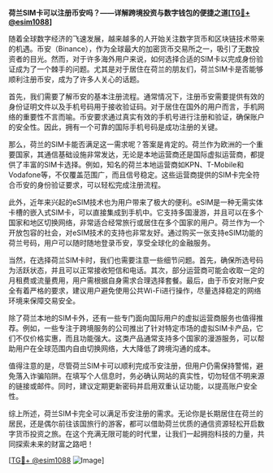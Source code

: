 **荷兰SIM卡可以注册币安吗？——详解跨境投资与数字钱包的便捷之道[[TG💪+ @esim1088](https://t.me/s/esim1088)]**

随着全球数字经济的飞速发展，越来越多的人开始关注数字货币和区块链技术带来的机遇。币安（Binance），作为全球最大的加密货币交易所之一，吸引了无数投资者的目光。然而，对于许多海外用户来说，如何选择合适的SIM卡以完成身份验证成为了一个棘手的问题。尤其是对于居住在荷兰的朋友们，荷兰SIM卡是否能够顺利注册币安，成为了许多人关心的话题。

首先，我们需要了解币安的基本注册流程。通常情况下，注册币安需要提供有效的身份证明文件以及手机号码用于接收验证码。对于居住在国外的用户而言，手机网络的重要性不言而喻。币安要求通过真实有效的手机号进行注册和验证，确保账户的安全性。因此，拥有一个可靠的国际手机号码是成功注册的关键。

那么，荷兰的SIM卡能否满足这一需求呢？答案是肯定的。荷兰作为欧洲的一个重要国家，其通信基础设施非常发达，无论是本地运营商还是国际虚拟运营商，都提供了丰富的SIM卡选择。例如，知名的荷兰本地运营商如KPN、T-Mobile和Vodafone等，不仅覆盖范围广，而且信号稳定。这些运营商提供的SIM卡完全符合币安的身份验证要求，可以轻松完成注册流程。

此外，近年来兴起的eSIM技术也为用户带来了极大的便利。eSIM是一种无需实体卡槽的嵌入式SIM卡，可以直接集成到手机中。它支持多国漫游，并且可以在多个国家和地区切换网络，非常适合经常旅行或居住在多个国家的用户。荷兰作为一个开放包容的社会，对eSIM技术的支持也非常友好。通过购买一张支持eSIM功能的荷兰号码，用户可以随时随地登录币安，享受全球化的金融服务。

当然，在选择荷兰SIM卡时，我们也需要注意一些细节问题。首先，确保所选号码为活跃状态，并且可以正常接收短信和电话。其次，部分运营商可能会收取一定的月租费或流量费用，用户需根据自身需求合理选择套餐。最后，由于币安对账户安全有着严格的要求，建议用户避免使用公共Wi-Fi进行操作，尽量选择稳定的网络环境来保障交易安全。

除了荷兰本地的SIM卡外，还有一些专门面向国际用户的虚拟运营商服务也值得推荐。例如，一些专注于跨境服务的公司推出了针对特定市场的虚拟SIM卡产品，它们不仅价格实惠，而且功能强大。这类产品通常支持多个国家的漫游服务，可以帮助用户在全球范围内自由切换网络，大大降低了跨境沟通的成本。

值得注意的是，尽管荷兰SIM卡可以顺利完成币安注册，但用户仍需保持警惕，避免落入诈骗陷阱。在填写个人信息时，务必确认网站的真实性，切勿轻信不明来源的链接或邮件。同时，建议定期更新密码并启用双重认证功能，以提高账户安全性。

综上所述，荷兰SIM卡完全可以满足币安注册的需求。无论你是长期居住在荷兰的居民，还是偶尔前往该国旅行的游客，都可以借助荷兰优质的通信资源轻松开启数字货币投资之旅。在这个充满无限可能的时代里，让我们一起拥抱科技的力量，共同探索未来的财富之路吧！

[[TG💪+ @esim1088](https://t.me/s/esim1088) ![Image](https://i.postimg.cc/4NQfJmqS/Snipaste-2025-05-13-00-14-12.png)]